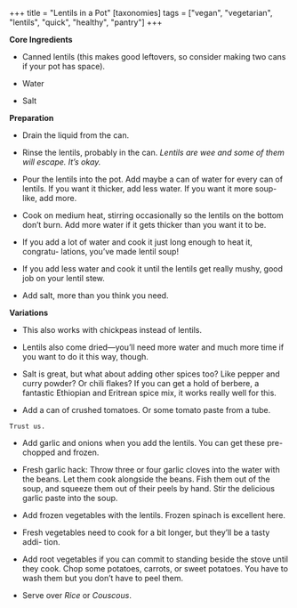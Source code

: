 +++
title = "Lentils in a Pot"
[taxonomies]
tags = ["vegan", "vegetarian", "lentils", "quick", "healthy", "pantry"]
+++

**Core Ingredients**
- Canned lentils (this makes good leftovers, so consider making two cans if
your pot has space).

- Water

- Salt

**Preparation**
- Drain the liquid from the can.

- Rinse the lentils, probably in the can. _Lentils are wee and some of them will
escape. It’s okay._

- Pour the lentils into the pot. Add maybe a can of water for every can of
lentils. If you want it thicker, add less water. If you want it more soup-
like, add more.

- Cook on medium heat, stirring occasionally so the lentils on the bottom
don’t burn. Add more water if it gets thicker than you want it to be.

- If you add a lot of water and cook it just long enough to heat it, congratu-
lations, you’ve made lentil soup!

- If you add less water and cook it until the lentils get really mushy, good
job on your lentil stew.

- Add salt, more than you think you need.

**Variations**
- This also works with chickpeas instead of lentils.

- Lentils also come dried—you’ll need more water and much more time if
you want to do it this way, though.

- Salt is great, but what about adding other spices too? Like pepper and
curry powder? Or chili flakes? If you can get a hold of berbere, a fantastic
Ethiopian and Eritrean spice mix, it works really well for this.

- Add a can of crushed tomatoes. Or some tomato paste from a tube.

```
Trust us.
```


- Add garlic and onions when you add the lentils. You can get these pre-
chopped and frozen.

- Fresh garlic hack: Throw three or four garlic cloves into the water with
the beans. Let them cook alongside the beans. Fish them out of the soup,
and squeeze them out of their peels by hand. Stir the delicious garlic
paste into the soup.

- Add frozen vegetables with the lentils. Frozen spinach is excellent here.

- Fresh vegetables need to cook for a bit longer, but they’ll be a tasty addi-
tion.

- Add root vegetables if you can commit to standing beside the stove until
they cook. Chop some potatoes, carrots, or sweet potatoes. You have to
wash them but you don’t have to peel them.

- Serve over _Rice_ or _Couscous_.
